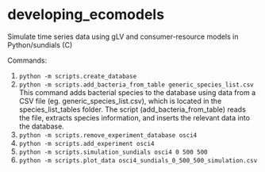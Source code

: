# developing_ecomodels
Simulate time series data using gLV and consumer-resource models in Python/sundials (C)

Commands:

1. `python -m scripts.create_database`
2. `python -m scripts.add_bacteria_from_table generic_species_list.csv`
This command adds bacterial species to the database using data from a CSV file (eg. generic_species_list.csv), which is located in the species_list_tables folder. The script (add_bacteria_from_table) reads the file, extracts species information, and inserts the relevant data into the database.
4. `python -m scripts.remove_experiment_database osci4`
5. `python -m scripts.add_experiment osci4`
6. `python -m scripts.simulation_sundials osci4 0 500 500`
7. `python -m scripts.plot_data osci4_sundials_0_500_500_simulation.csv`
